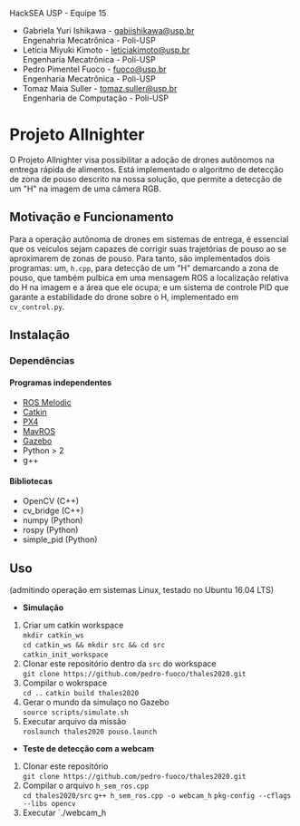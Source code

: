 HackSEA USP - Equipe 15
- Gabriela Yuri Ishikawa - [gabiishikawa@usp.br](mailto:gabiishikawa@usp.br)   
Engenahria Mecatrônica - Poli-USP
- Letícia Miyuki Kimoto - [leticiakimoto@usp.br](mailto:leticiakimoto@usp.br)   
Engenharia Mecatrônica - Poli-USP
- Pedro Pimentel Fuoco - [fuoco@usp.br](mailto:fuoco@usp.br)   
Engenharia Mecatrônica - Poli-USP
- Tomaz Maia Suller - [tomaz.suller@usp.br](mailto:tomaz.suller@usp.br)   
Engenharia de Computação - Poli-USP 

# Projeto Allnighter
O Projeto Allnighter visa possibilitar a adoção de drones autônomos na entrega rápida de alimentos. Está implementado o algoritmo de detecção de zona de pouso descrito na nossa solução, que permite a detecção de um "H" na imagem de uma câmera RGB.

## Motivação e Funcionamento
Para a operação autônoma de drones em sistemas de entrega, é essencial que os veículos sejam capazes de corrigir suas trajetórias de pouso ao se aproximarem de zonas de pouso. Para tanto, são implementados dois programas: um, `h.cpp`, para detecção de um "H" demarcando a zona de pouso, que também pulbica em uma mensagem ROS a localização relativa do H na imagem e a área que ele ocupa; e um sistema de controle PID que garante a estabilidade do drone sobre o H, implementado em `cv_control.py`.

## Instalação
### Dependências
#### Programas independentes
- [ROS Melodic](http://wiki.ros.org/melodic/Installation)
- [Catkin](http://wiki.ros.org/catkin)
- [PX4](https://dev.px4.io/v1.9.0/en/setup/dev_env.html)
- [MavROS](https://dev.px4.io/master/en/ros/mavros_installation.html)
- [Gazebo](http://gazebosim.org/tutorials?cat=install)
- Python > 2
- g++
#### Bibliotecas
- OpenCV (C++)
- cv_bridge (C++)
- numpy (Python)
- rospy (Python)
- simple_pid (Python)

## Uso
(admitindo operação em sistemas Linux, testado no Ubuntu 16.04 LTS)
- **Simulação**
1. Criar um catkin workspace   
`mkdir catkin_ws`   
`cd catkin_ws && mkdir src && cd src`   
`catkin_init_workspace`
2. Clonar este repositório dentro da `src` do workspace   
`git clone https://github.com/pedro-fuoco/thales2020.git`
3. Compilar o wokrspace   
`cd ..`
`catkin build thales2020`
4. Gerar o mundo da simulaço no Gazebo   
`source scripts/simulate.sh`
5. Executar arquivo da missão   
`roslaunch thales2020 pouso.launch`

- **Teste de detecção com a webcam**
1. Clonar este repositório   
`git clone https://github.com/pedro-fuoco/thales2020.git`
2. Compilar o arquivo `h_sem_ros.cpp`   
`cd thales2020/src`
`g++ h_sem_ros.cpp -o webcam_h` ``pkg-config --cflags --libs opencv``
3. Executar
`./webcam_h
